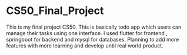 # CS50_Final_Project
This is my final project CS50. This is basically todo app which users can manage their tasks using one interface. I used flutter for frontend , springboot for backend and mysql for databases. Planning to add more features with more learning and develop until real world product.
